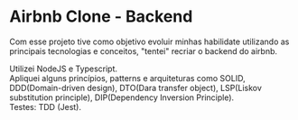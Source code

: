 # Airbnb Clone - Backend
Com esse projeto tive como objetivo evoluir minhas habilidate utilizando as principais tecnologias e conceitos, "tentei" recriar o backend do airbnb.

Utilizei NodeJS e Typescript.
<br>Apliquei alguns princípios, patterns e arquiteturas como SOLID, DDD(Domain-driven design), DTO(Dara transfer object), LSP(Liskov substitution principle), DIP(Dependency Inversion Principle).
<br>Testes: TDD (Jest).
